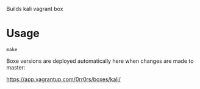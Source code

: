 Builds kali vagrant box

# Usage

```
make
```

Boxe versions are deployed automatically here when changes are made to master:

https://app.vagrantup.com/0rr0rs/boxes/kali/
